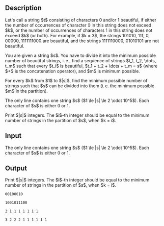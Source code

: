 ## Description

<div><p>Let's call a string $t$ consisting of characters <span class="tex-font-style-tt">0</span> and/or <span class="tex-font-style-tt">1</span> <span class="tex-font-style-it">beautiful</span>, if either the number of occurrences of character <span class="tex-font-style-tt">0</span> in this string does not exceed $k$, or the number of occurrences of characters <span class="tex-font-style-tt">1</span> in this string does not exceed $k$ (or both). For example, if $k = 3$, the strings <span class="tex-font-style-tt">101010</span>, <span class="tex-font-style-tt">111</span>, <span class="tex-font-style-tt">0</span>, <span class="tex-font-style-tt">00000</span>, <span class="tex-font-style-tt">1111111000</span> are <span class="tex-font-style-it">beautiful</span>, and the strings <span class="tex-font-style-tt">1111110000</span>, <span class="tex-font-style-tt">01010101</span> are not <span class="tex-font-style-it">beautiful</span>.</p><p>You are given a string $s$. You have to divide it into the minimum possible number of <span class="tex-font-style-it">beautiful</span> strings, i. e., find a sequence of strings $t_1, t_2, \dots, t_m$ such that every $t_i$ is <span class="tex-font-style-it">beautiful</span>, $t_1 + t_2 + \dots + t_m = s$ (where $+$ is the concatenation operator), and $m$ is minimum possible.</p><p>For every $k$ from $1$ to $|s|$, find the minimum possible number of strings such that $s$ can be divided into them (i. e. the minimum possible $m$ in the partition).</p></div><div class="input-specification"><p>The only line contains one string $s$ ($1 \le |s| \le 2 \cdot 10^5$). Each character of $s$ is either <span class="tex-font-style-tt">0</span> or <span class="tex-font-style-tt">1</span>.</p></div><div class="output-specification"><p>Print $|s|$ integers. The $i$-th integer should be equal to the minimum number of strings in the partition of $s$, when $k = i$.</p></div>

## Input

<p>The only line contains one string $s$ ($1 \le |s| \le 2 \cdot 10^5$). Each character of $s$ is either <span class="tex-font-style-tt">0</span> or <span class="tex-font-style-tt">1</span>.</p>

## Output

<p>Print $|s|$ integers. The $i$-th integer should be equal to the minimum number of strings in the partition of $s$, when $k = i$.</p>





```input1
00100010
```




```input2
1001011100
```




```output1
2 1 1 1 1 1 1 1
```




```output2
3 2 2 2 1 1 1 1 1 1
```


